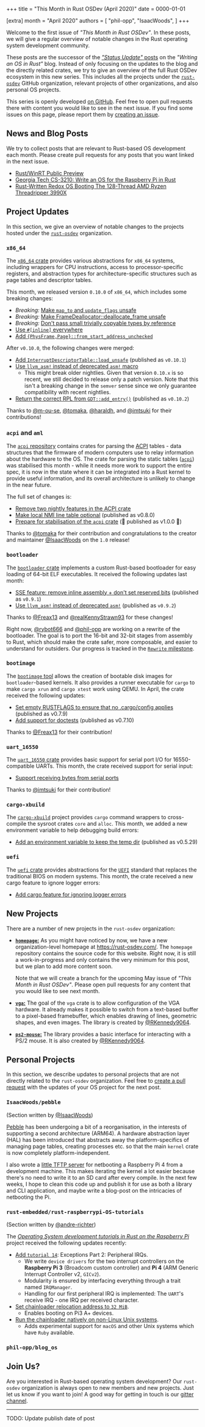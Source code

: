 +++
title = "This Month in Rust OSDev (April 2020)"
date = 0000-01-01

[extra]
month = "April 2020"
authors = [
    "phil-opp",
    "IsaacWoods",
]
+++

Welcome to the first issue of _"This Month in Rust OSDev"_. In these posts, we will give a regular overview of notable changes in the Rust operating system development community.

<!-- more -->

These posts are the successor of the [_"Status Update"_ posts](https://os.phil-opp.com/status-update/) on the _"Writing an OS in Rust"_ blog. Instead of only focusing on the updates to the blog and the directly related crates, we try to give an overview of the full Rust OSDev ecosystem in this new series. This includes all the projects under the [`rust-osdev`] GitHub organization, relevant projects of other organizations, and also personal OS projects.

[`rust-osdev`]: https://github.com/rust-osdev/about

This series is openly developed [on GitHub](https://github.com/rust-osdev/homepage/). Feel free to open pull requests there with content you would like to see in the next issue. If you find some issues on this page, please report them by [creating an issue](https://github.com/rust-osdev/homepage/issues/new).

## News and Blog Posts

We try to collect posts that are relevant to Rust-based OS development each month. Please create pull requests for any posts that you want linked in the next issue.

- [Rust/WinRT Public Preview](https://blogs.windows.com/windowsdeveloper/2020/04/30/rust-winrt-public-preview/)
- [Georgia Tech CS-3210: Write an OS for the Raspberry Pi in Rust](https://tc.gts3.org/cs3210/2020/spring/lab.html)
- [Rust-Written Redox OS Booting The 128-Thread AMD Ryzen Threadripper 3990X](https://www.phoronix.com/scan.php?page=news_item&px=Redox-OS-On-Threadripper-3990X)

## Project Updates

In this section, we give an overview of notable changes to the projects hosted under the [`rust-osdev`] organization.

### `x86_64`

The [`x86_64` crate](https://github.com/rust-osdev/x86_64) provides various abstractions for `x86_64` systems, including wrappers for CPU instructions, access to processor-specific registers, and abstraction types for architecture-specific structures such as page tables and descriptor tables.

This month, we released version `0.10.0` of `x86_64`, which includes some breaking changes:

- _Breaking:_ [Make `map_to` and `update_flags` unsafe](https://github.com/rust-osdev/x86_64/pull/135)
- _Breaking:_ [Make FrameDeallocator::deallocate_frame unsafe](https://github.com/rust-osdev/x86_64/pull/146)
- _Breaking:_ [Don't pass small trivially copyable types by reference](https://github.com/rust-osdev/x86_64/pull/147)
- [Use `#[inline]` everywhere](https://github.com/rust-osdev/x86_64/pull/145)
- [Add `{PhysFrame,Page}::from_start_address_unchecked`](https://github.com/rust-osdev/x86_64/pull/142)

After `v0.10.0`, the following changes were merged:

- [Add `InterruptDescriptorTable::load_unsafe`](https://github.com/rust-osdev/x86_64/pull/137) <span class="gray">(published as `v0.10.1`)</span>
- [Use `llvm_asm!` instead of deprecated `asm!` macro](https://github.com/rust-osdev/x86_64/pull/151)
    - This might break older nightlies. Given that version `0.10.x` is so recent, we still decided to release only a patch version. Note that this isn't a breaking change in the `semver` sense since we only guarantee compatibility with recent nightlies.
- [Return the correct RPL from `GDT::add_entry()`](https://github.com/rust-osdev/x86_64/pull/153) <span class="gray">(published as `v0.10.2`)</span>

Thanks to [@m-ou-se](https://github.com/m-ou-se), [@tomaka](https://github.com/tomaka), [@haraldh](https://github.com/haraldh), and [@imtsuki](https://github.com/imtsuki) for their contributions!

### `acpi` and `aml`

The [`acpi` repository](https://github.com/rust-osdev/acpi) contains crates for parsing the [ACPI](https://en.wikipedia.org/wiki/Advanced_Configuration_and_Power_Interface) tables - data structures that the firmware of modern computers use to relay information about the hardware to the OS. The crate for parsing the static tables ([`acpi`](https://crates.io/crates/acpi)) was stabilised this month - while it needs more work to support the entire spec, it is now in the state where it can be integrated into a Rust kernel to provide useful information, and its overall architecture is unlikely to change in the near future.

The full set of changes is:

- [Remove two nightly features in the ACPI crate](https://github.com/rust-osdev/acpi/pull/69)
- [Make local NMI line table optional](https://github.com/rust-osdev/acpi/pull/68) <span class="gray">(published as v0.8.0)</span>
- [Prepare for stabilisation of the `acpi` crate](https://github.com/rust-osdev/acpi/pull/70) (🎉 published as v1.0.0 🎉)

Thanks to [@tomaka](https://github.com/tomaka) for their contribution and congratulations to the creator and maintainer [@IsaacWoods](https://github.com/IsaacWoods) on the `1.0` release!

### `bootloader`

The [`bootloader` crate](https://github.com/rust-osdev/bootloader) implements a custom Rust-based bootloader for easy loading of 64-bit ELF executables. It received the following updates last month:

- [SSE feature: remove inline assembly + don't set reserved bits](https://github.com/rust-osdev/bootloader/pull/105) <span class="gray">(published as `v0.9.1`)</span>
- [Use `llvm_asm!` instead of deprecated `asm!`](https://github.com/rust-osdev/bootloader/pull/108) <span class="gray">(published as `v0.9.2`)</span>

Thanks to [@Freax13](https://github.com/Freax13) and [@realKennyStrawn93](https://github.com/realKennyStrawn93) for these changes!

Right now, [@rybot666](https://github.com/rybot666) and [@phil-opp](https://github.com/phil-opp) are working on a rewrite of the bootloader. The goal is to port the 16-bit and 32-bit stages from assembly to Rust, which should make the crate safer, more composable, and easier to understand for outsiders. Our progress is tracked in the [`Rewrite` milestone](https://github.com/rust-osdev/bootloader/milestone/1).

### `bootimage`

The [`bootimage` tool](https://github.com/rust-osdev/bootimage) allows the creation of bootable disk images for `bootloader`-based kernels. It also provides a runner executable for `cargo` to make `cargo xrun` and `cargo xtest` work using QEMU. In April, the crate received the following updates:

- [Set empty RUSTFLAGS to ensure that no .cargo/config applies](https://github.com/rust-osdev/bootimage/pull/51) <span class="gray">(published as v0.7.9)</span>
- [Add support for doctests](https://github.com/rust-osdev/bootimage/pull/52) <span class="gray">(published as v0.7.10)</span>

Thanks to [@Freax13](https://github.com/Freax13) for their contribution!

### `uart_16550`

The [`uart_16550` crate](https://github.com/rust-osdev/uart_16550) provides basic support for serial port I/O for 16550-compatible UARTs. This month, the crate received support for serial input:

- [Support receiving bytes from serial ports](https://github.com/rust-osdev/uart_16550/pull/8)

Thanks to [@imtsuki](https://github.com/imtsuki) for their contribution!

### `cargo-xbuild`

The [`cargo-xbuild`](https://github.com/rust-osdev/cargo-xbuild) project provides `cargo` command wrappers to cross-compile the sysroot crates `core` and `alloc`. This month, we added a new environment variable to help debugging build errors:

- [Add an environment variable to keep the temp dir](https://github.com/rust-osdev/cargo-xbuild/pull/67) <span class="gray">(published as v0.5.29)</span>

### `uefi`

The [`uefi` crate](https://github.com/rust-osdev/uefi-rs) provides abstractions for the [`UEFI`](https://en.wikipedia.org/wiki/Unified_Extensible_Firmware_Interface) standard that replaces the traditional BIOS on modern systems. This month, the crate received a new cargo feature to ignore logger errors:

- [Add cargo feature for ignoring logger errors](https://github.com/rust-osdev/uefi-rs/pull/132)

## New Projects

There are a number of new projects in the `rust-osdev` organization:

- [**`homepage`:**](https://github.com/rust-osdev/homepage) As you might have noticed by now, we have a new organization-level homepage at <https://rust-osdev.com/>. The `homepage` repository contains the source code for this website. Right now, it is still a work-in-progress and only contains the very minimum for this post, but we plan to add more content soon.

  Note that we will create a branch for the upcoming May issue of _"This Month in Rust OSDev"_. Please open pull requests for any content that you would like to see next month.
- [**`vga`:**](https://github.com/rust-osdev/vga) The goal of the `vga` crate is to allow configuration of the VGA hardware. It already makes it possible to switch from a text-based buffer to a pixel-based framebuffer, which enables drawing of lines, geometric shapes, and even images. The library is created by [@RKennedy9064](https://github.com/RKennedy9064).
- [**`ps2-mouse`:**](https://github.com/rust-osdev/ps2-mouse) The library provides a basic interface for interacting with a PS/2 mouse. It is also created by [@RKennedy9064](https://github.com/RKennedy9064).

## Personal Projects

In this section, we describe updates to personal projects that are not directly related to the `rust-osdev` organization. Feel free to [create a pull request](https://github.com/rust-osdev/homepage/pulls) with the updates of your OS project for the next post.

### `IsaacWoods/pebble`

<span class="gray">(Section written by [@IsaacWoods](ttps://github.com/IsaacWoods))</span>

[Pebble](https://github.com/IsaacWoods/pebble) has been undergoing a bit of a reorganisation, in the interests of supporting a second architecture (ARM64). A hardware abstraction layer (HAL) has been introduced that abstracts away the platform-specifics of managing page tables, creating processes etc. so that the main `kernel` crate is now completely platform-independent.

I also wrote a [little TFTP server](https://github.com/IsaacWoods/pebble/blob/master/tools/tftp_serve/src/main.rs) for netbooting a Raspberry Pi 4 from a development machine. This makes iterating the kernel a lot easier because there's no need to write it to an SD card after every compile. In the next few weeks, I hope to clean this code up and publish it for use as both a library and CLI application, and maybe write a blog-post on the intricacies of netbooting the Pi.

### `rust-embedded/rust-raspberrypi-OS-tutorials`

<span class="gray">(Section written by [@andre-richter](https://github.com/andre-richter))</span>

The [_Operating System development tutorials in Rust on the Raspberry Pi_](https://github.com/rust-embedded/rust-raspberrypi-OS-tutorials) project received the following updates recently:

- [Add `tutorial 14`](https://github.com/rust-embedded/rust-raspberrypi-OS-tutorials/tree/master/14_exceptions_part2_peripheral_IRQs): Exceptions Part 2: Peripheral IRQs.
    - We write `device drivers` for the two interrupt controllers on the **Raspberry Pi 3** (Broadcom
      custom controller) and **Pi 4** (ARM Generic Interrupt Controller v2, `GICv2`).
    - Modularity is ensured by interfacing everything through a trait named `IRQManager`.
    - Handling for our first peripheral IRQ is implemented: The `UART`'s receive IRQ - one IRQ per
      received character.
- [Set chainloader relocation address to `32 MiB`](https://github.com/rust-embedded/rust-raspberrypi-OS-tutorials/commit/3a794448adc26bcd318df47ae1a81ab56203364a).
    - Enables booting on Pi3 A+ devices.
- [Run the chainloader natively on non-Linux Unix systems](https://github.com/rust-embedded/rust-raspberrypi-OS-tutorials/commit/089565762a60462c527a907fba2caeee583fa58d).
    - Adds experimental support for `macOS` and other Unix systems which have `Ruby` available.

### `phil-opp/blog_os`

<!-- Maybe next month

## Call for Participation

-->

## Join Us?

Are you interested in Rust-based operating system development? Our `rust-osdev` organization is always open to new members and new projects. Just let us know if you want to join! A good way for getting in touch is our [gitter channel](https://gitter.im/rust-osdev/Lobby).

---

TODO: Update publish date of post
